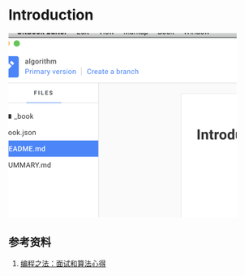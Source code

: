 # Introduction

![](/assets/import.png)

## 参考资料

1. [编程之法：面试和算法心得](https://wizardforcel.gitbooks.io/the-art-of-programming-by-july/content/index.html)

